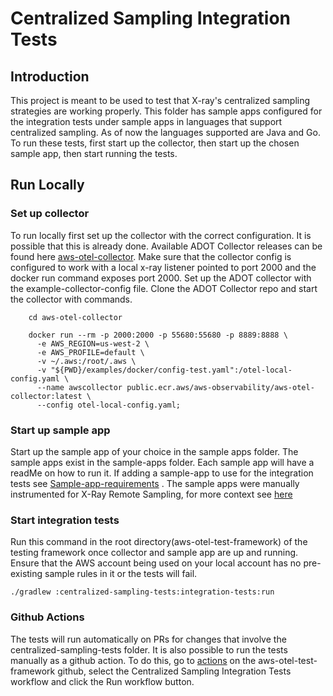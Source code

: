 # Centralized Sampling Integration Tests

## Introduction

This project is meant to be used to test that X-ray's centralized sampling strategies
are working properly. This folder has sample apps configured for the integration tests
under sample apps in languages that support centralized sampling. As of now the languages
supported are Java and Go. To run these tests, first start up the collector, then
start up the chosen sample app, then start running the tests.

## Run Locally

### Set up collector
To run locally first set up the collector with the correct configuration.
It is possible that this is already done. Available ADOT Collector releases can be found here
[aws-otel-collector](https://github.com/aws-observability/aws-otel-collector/releases).
Make sure that the collector config is configured to work with a local x-ray listener pointed
to port 2000 and the docker run command exposes port 2000. Set up the ADOT collector with the 
example-collector-config file. Clone the ADOT Collector repo and start the collector with commands.
```shell
    cd aws-otel-collector
```
```shell
    docker run --rm -p 2000:2000 -p 55680:55680 -p 8889:8888 \
      -e AWS_REGION=us-west-2 \
      -e AWS_PROFILE=default \
      -v ~/.aws:/root/.aws \
      -v "${PWD}/examples/docker/config-test.yaml":/otel-local-config.yaml \
      --name awscollector public.ecr.aws/aws-observability/aws-otel-collector:latest \
      --config otel-local-config.yaml;
```

### Start up sample app
Start up the sample app of your choice in the sample apps folder. The sample apps exist in the sample-apps folder. 
Each sample app will have a readMe on how to run it. If adding a sample-app to use for the integration tests see
[Sample-app-requirements](https://docs.google.com/document/d/1nu6XwYKe8h3EZ6upCQqf83hI9gQ-yg5WXlxHRjJ7BCg/edit?usp=sharing)
. The sample apps were manually instrumented for X-Ray Remote Sampling, for more context see
[here](https://aws-otel.github.io/docs/getting-started/java-sdk/trace-auto-instr#using-x-ray-remote-sampling)

### Start integration tests
Run this command in the root directory(aws-otel-test-framework) of the testing framework once collector 
and sample app are up and running. Ensure that the AWS account being used on your local account has no 
pre-existing sample rules in it or the tests will fail.
```shell
./gradlew :centralized-sampling-tests:integration-tests:run
```

### Github Actions
The tests will run automatically on PRs for changes that involve the centralized-sampling-tests folder.
It is also possible to run the tests manually as a github action. To do this, go to [actions](https://github.com/aws-observability/aws-otel-test-framework/actions)
on the aws-otel-test-framework github, select the Centralized Sampling Integration Tests workflow and
click the Run workflow button.

